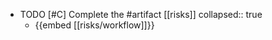   - TODO [#C] Complete the #artifact [[risks]]
    collapsed:: true
    - {{embed [[risks/workflow]]}}


